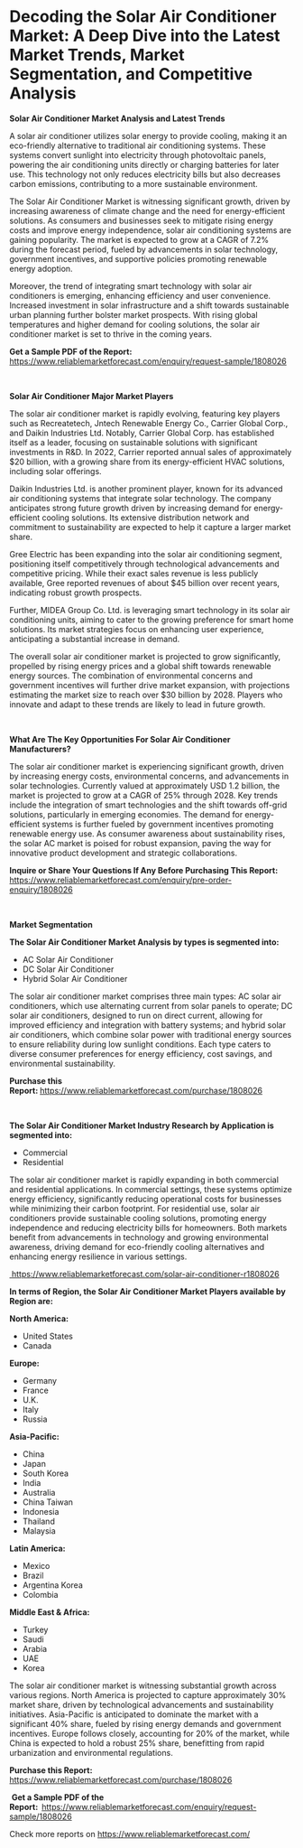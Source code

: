 <p><h1>Decoding the Solar Air Conditioner Market: A Deep Dive into the Latest Market Trends, Market Segmentation, and Competitive Analysis</h1></p><p><strong>Solar Air Conditioner Market Analysis and Latest Trends</strong></p>
<p><p>A solar air conditioner utilizes solar energy to provide cooling, making it an eco-friendly alternative to traditional air conditioning systems. These systems convert sunlight into electricity through photovoltaic panels, powering the air conditioning units directly or charging batteries for later use. This technology not only reduces electricity bills but also decreases carbon emissions, contributing to a more sustainable environment.</p><p>The Solar Air Conditioner Market is witnessing significant growth, driven by increasing awareness of climate change and the need for energy-efficient solutions. As consumers and businesses seek to mitigate rising energy costs and improve energy independence, solar air conditioning systems are gaining popularity. The market is expected to grow at a CAGR of 7.2% during the forecast period, fueled by advancements in solar technology, government incentives, and supportive policies promoting renewable energy adoption.</p><p>Moreover, the trend of integrating smart technology with solar air conditioners is emerging, enhancing efficiency and user convenience. Increased investment in solar infrastructure and a shift towards sustainable urban planning further bolster market prospects. With rising global temperatures and higher demand for cooling solutions, the solar air conditioner market is set to thrive in the coming years.</p></p>
<p><strong>Get a Sample PDF of the Report:&nbsp;</strong> <a href="https://www.reliablemarketforecast.com/enquiry/request-sample/1808026?utm_campaign=2290&utm_medium=2&utm_source=Github&utm_content=ia&utm_term=19022025&utm_id=solar-air-conditioner">https://www.reliablemarketforecast.com/enquiry/request-sample/1808026</a></p>
<p>&nbsp;</p>
<p><strong>Solar Air Conditioner Major Market Players</strong></p>
<p><p>The solar air conditioner market is rapidly evolving, featuring key players such as Recreatetech, Jntech Renewable Energy Co., Carrier Global Corp., and Daikin Industries Ltd. Notably, Carrier Global Corp. has established itself as a leader, focusing on sustainable solutions with significant investments in R&D. In 2022, Carrier reported annual sales of approximately $20 billion, with a growing share from its energy-efficient HVAC solutions, including solar offerings.</p><p>Daikin Industries Ltd. is another prominent player, known for its advanced air conditioning systems that integrate solar technology. The company anticipates strong future growth driven by increasing demand for energy-efficient cooling solutions. Its extensive distribution network and commitment to sustainability are expected to help it capture a larger market share.</p><p>Gree Electric has been expanding into the solar air conditioning segment, positioning itself competitively through technological advancements and competitive pricing. While their exact sales revenue is less publicly available, Gree reported revenues of about $45 billion over recent years, indicating robust growth prospects.</p><p>Further, MIDEA Group Co. Ltd. is leveraging smart technology in its solar air conditioning units, aiming to cater to the growing preference for smart home solutions. Its market strategies focus on enhancing user experience, anticipating a substantial increase in demand.</p><p>The overall solar air conditioner market is projected to grow significantly, propelled by rising energy prices and a global shift towards renewable energy sources. The combination of environmental concerns and government incentives will further drive market expansion, with projections estimating the market size to reach over $30 billion by 2028. Players who innovate and adapt to these trends are likely to lead in future growth.</p></p>
<p>&nbsp;</p>
<p><strong>What Are The Key Opportunities For Solar Air Conditioner Manufacturers?</strong></p>
<p><p>The solar air conditioner market is experiencing significant growth, driven by increasing energy costs, environmental concerns, and advancements in solar technologies. Currently valued at approximately USD 1.2 billion, the market is projected to grow at a CAGR of 25% through 2028. Key trends include the integration of smart technologies and the shift towards off-grid solutions, particularly in emerging economies. The demand for energy-efficient systems is further fueled by government incentives promoting renewable energy use. As consumer awareness about sustainability rises, the solar AC market is poised for robust expansion, paving the way for innovative product development and strategic collaborations.</p></p>
<p><strong>Inquire or Share Your Questions If Any Before Purchasing This Report:</strong> <a href="https://www.reliablemarketforecast.com/enquiry/pre-order-enquiry/1808026?utm_campaign=2290&utm_medium=2&utm_source=Github&utm_content=ia&utm_term=19022025&utm_id=solar-air-conditioner">https://www.reliablemarketforecast.com/enquiry/pre-order-enquiry/1808026</a></p>
<p>&nbsp;</p>
<p><strong>Market Segmentation</strong></p>
<p><strong>The Solar Air Conditioner Market Analysis by types is segmented into:</strong></p>
<p><ul><li>AC Solar Air Conditioner</li><li>DC Solar Air Conditioner</li><li>Hybrid Solar Air Conditioner</li></ul></p>
<p><p>The solar air conditioner market comprises three main types: AC solar air conditioners, which use alternating current from solar panels to operate; DC solar air conditioners, designed to run on direct current, allowing for improved efficiency and integration with battery systems; and hybrid solar air conditioners, which combine solar power with traditional energy sources to ensure reliability during low sunlight conditions. Each type caters to diverse consumer preferences for energy efficiency, cost savings, and environmental sustainability.</p></p>
<p><strong>Purchase this Report:&nbsp;</strong><a href="https://www.reliablemarketforecast.com/purchase/1808026?utm_campaign=2290&utm_medium=2&utm_source=Github&utm_content=ia&utm_term=19022025&utm_id=solar-air-conditioner">https://www.reliablemarketforecast.com/purchase/1808026</a></p>
<p>&nbsp;</p>
<p><strong>The Solar Air Conditioner Market Industry Research by Application is segmented into:</strong></p>
<p><ul><li>Commercial</li><li>Residential</li></ul></p>
<p><p>The solar air conditioner market is rapidly expanding in both commercial and residential applications. In commercial settings, these systems optimize energy efficiency, significantly reducing operational costs for businesses while minimizing their carbon footprint. For residential use, solar air conditioners provide sustainable cooling solutions, promoting energy independence and reducing electricity bills for homeowners. Both markets benefit from advancements in technology and growing environmental awareness, driving demand for eco-friendly cooling alternatives and enhancing energy resilience in various settings.</p></p>
<p><a href="https://www.reliablemarketforecast.com/solar-air-conditioner-r1808026?utm_campaign=2290&utm_medium=2&utm_source=Github&utm_content=ia&utm_term=19022025&utm_id=solar-air-conditioner">&nbsp;https://www.reliablemarketforecast.com/solar-air-conditioner-r1808026</a></p>
<p><strong>In terms of Region, the Solar Air Conditioner Market Players available by Region are:</strong></p>
<p>
    <p> <strong> North America: </strong>
        <ul>
            <li>United States</li>
            <li>Canada</li>
        </ul>
        </p> 
    <p> <strong> Europe: </strong>
        <ul>
            <li>Germany</li>
            <li>France</li>
            <li>U.K.</li>
            <li>Italy</li>
            <li>Russia</li>
        </ul>
        </p> 
    <p> <strong> Asia-Pacific: </strong>
        <ul>
            <li>China</li>
            <li>Japan</li>
            <li>South Korea</li>
            <li>India</li>
            <li>Australia</li>
            <li>China Taiwan</li>
            <li>Indonesia</li>
            <li>Thailand</li>
            <li>Malaysia</li>
        </ul>
        </p> 
    <p> <strong> Latin America: </strong>
        <ul>
            <li>Mexico</li>
            <li>Brazil</li>
            <li>Argentina Korea</li>
            <li>Colombia</li>
        </ul>
        </p> 
    <p> <strong> Middle East & Africa: </strong>
        <ul>
            <li>Turkey</li>
            <li>Saudi</li>
            <li>Arabia</li>
            <li>UAE</li>
            <li>Korea</li>
        </ul>
    </p>
    </p>
<p><p>The solar air conditioner market is witnessing substantial growth across various regions. North America is projected to capture approximately 30% market share, driven by technological advancements and sustainability initiatives. Asia-Pacific is anticipated to dominate the market with a significant 40% share, fueled by rising energy demands and government incentives. Europe follows closely, accounting for 20% of the market, while China is expected to hold a robust 25% share, benefitting from rapid urbanization and environmental regulations.</p></p>
<p><strong>Purchase this Report: </strong><a href="https://www.reliablemarketforecast.com/purchase/1808026?utm_campaign=2290&utm_medium=2&utm_source=Github&utm_content=ia&utm_term=19022025&utm_id=solar-air-conditioner">https://www.reliablemarketforecast.com/purchase/1808026</a></p>
<p>&nbsp;<strong>Get a Sample PDF of the Report:&nbsp;&nbsp;</strong><a href="https://www.reliablemarketforecast.com/enquiry/request-sample/1808026?utm_campaign=2290&utm_medium=2&utm_source=Github&utm_content=ia&utm_term=19022025&utm_id=solar-air-conditioner">https://www.reliablemarketforecast.com/enquiry/request-sample/1808026</a></p>
<p><strong></strong></p>
<p>Check more reports on <a href="https://www.reliablemarketforecast.com/?utm_campaign=2290&utm_medium=2&utm_source=Github&utm_content=ia&utm_term=19022025&utm_id=solar-air-conditioner">https://www.reliablemarketforecast.com/</a></p>